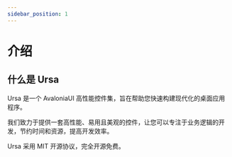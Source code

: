 ```yaml
---
sidebar_position: 1
---
```

# 介绍

## 什么是 Ursa

Ursa 是一个 AvaloniaUI 高性能控件集，旨在帮助您快速构建现代化的桌面应用程序。

我们致力于提供一套高性能、易用且美观的控件，让您可以专注于业务逻辑的开发，节约时间和资源，提高开发效率。

Ursa 采用 MIT 开源协议，完全开源免费。
